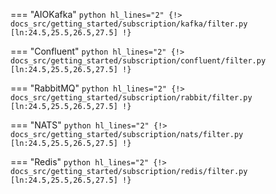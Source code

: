 === "AIOKafka"
    ```python hl_lines="2"
    {!> docs_src/getting_started/subscription/kafka/filter.py [ln:24.5,25.5,26.5,27.5] !}
    ```

=== "Confluent"
    ```python hl_lines="2"
    {!> docs_src/getting_started/subscription/confluent/filter.py [ln:24.5,25.5,26.5,27.5] !}
    ```

=== "RabbitMQ"
    ```python hl_lines="2"
    {!> docs_src/getting_started/subscription/rabbit/filter.py [ln:24.5,25.5,26.5,27.5] !}
    ```

=== "NATS"
    ```python hl_lines="2"
    {!> docs_src/getting_started/subscription/nats/filter.py [ln:24.5,25.5,26.5,27.5] !}
    ```

=== "Redis"
    ```python hl_lines="2"
    {!> docs_src/getting_started/subscription/redis/filter.py [ln:24.5,25.5,26.5,27.5] !}
    ```
